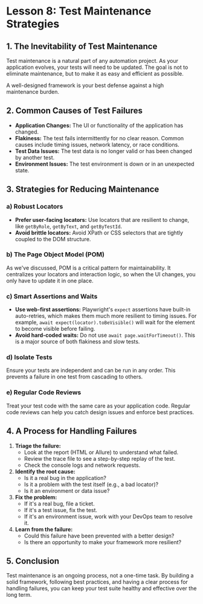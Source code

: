 # Lesson 8: Test Maintenance Strategies

## 1. The Inevitability of Test Maintenance

Test maintenance is a natural part of any automation project. As your application evolves, your tests will need to be updated. The goal is not to eliminate maintenance, but to make it as easy and efficient as possible.

A well-designed framework is your best defense against a high maintenance burden.

## 2. Common Causes of Test Failures

- **Application Changes:** The UI or functionality of the application has changed.
- **Flakiness:** The test fails intermittently for no clear reason. Common causes include timing issues, network latency, or race conditions.
- **Test Data Issues:** The test data is no longer valid or has been changed by another test.
- **Environment Issues:** The test environment is down or in an unexpected state.

## 3. Strategies for Reducing Maintenance

### a) Robust Locators
- **Prefer user-facing locators:** Use locators that are resilient to change, like `getByRole`, `getByText`, and `getByTestId`.
- **Avoid brittle locators:** Avoid XPath or CSS selectors that are tightly coupled to the DOM structure.

### b) The Page Object Model (POM)
As we've discussed, POM is a critical pattern for maintainability. It centralizes your locators and interaction logic, so when the UI changes, you only have to update it in one place.

### c) Smart Assertions and Waits
- **Use web-first assertions:** Playwright's `expect` assertions have built-in auto-retries, which makes them much more resilient to timing issues. For example, `await expect(locator).toBeVisible()` will wait for the element to become visible before failing.
- **Avoid hard-coded waits:** Do not use `await page.waitForTimeout()`. This is a major source of both flakiness and slow tests.

### d) Isolate Tests
Ensure your tests are independent and can be run in any order. This prevents a failure in one test from cascading to others.

### e) Regular Code Reviews
Treat your test code with the same care as your application code. Regular code reviews can help you catch design issues and enforce best practices.

## 4. A Process for Handling Failures

1.  **Triage the failure:**
    - Look at the report (HTML or Allure) to understand what failed.
    - Review the trace file to see a step-by-step replay of the test.
    - Check the console logs and network requests.
2.  **Identify the root cause:**
    - Is it a real bug in the application?
    - Is it a problem with the test itself (e.g., a bad locator)?
    - Is it an environment or data issue?
3.  **Fix the problem:**
    - If it's a real bug, file a ticket.
    - If it's a test issue, fix the test.
    - If it's an environment issue, work with your DevOps team to resolve it.
4.  **Learn from the failure:**
    - Could this failure have been prevented with a better design?
    - Is there an opportunity to make your framework more resilient?

## 5. Conclusion

Test maintenance is an ongoing process, not a one-time task. By building a solid framework, following best practices, and having a clear process for handling failures, you can keep your test suite healthy and effective over the long term.